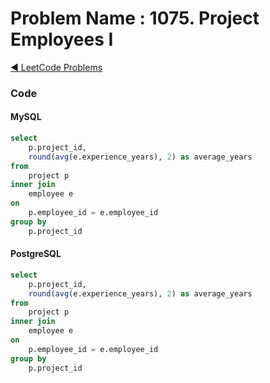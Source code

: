 # Problem Name : 1075. Project Employees I

[:arrow_backward: LeetCode Problems](../README.md)

### Code

#### MySQL

```sql
select
    p.project_id,
    round(avg(e.experience_years), 2) as average_years
from
    project p
inner join
    employee e
on
    p.employee_id = e.employee_id
group by
    p.project_id
```

#### PostgreSQL

```sql
select
    p.project_id,
    round(avg(e.experience_years), 2) as average_years
from
    project p
inner join
    employee e
on
    p.employee_id = e.employee_id
group by
    p.project_id
```
